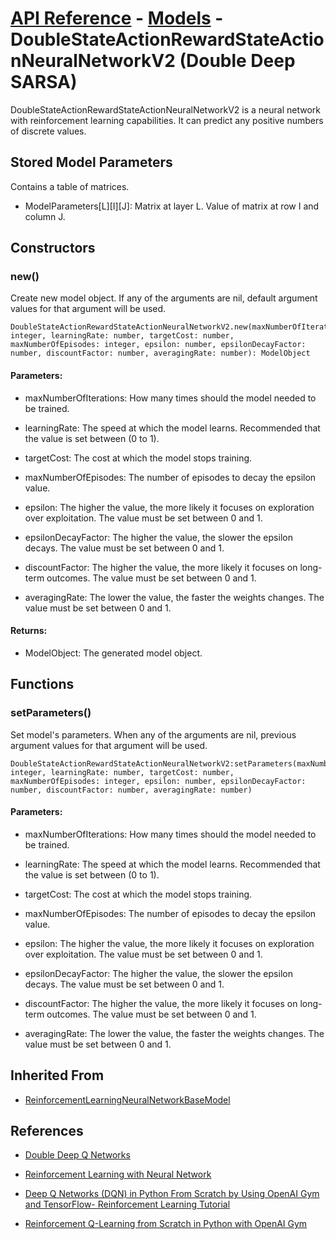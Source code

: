 # [API Reference](../../API.md) - [Models](../Models.md) - DoubleStateActionRewardStateActionNeuralNetworkV2 (Double Deep SARSA)

DoubleStateActionRewardStateActionNeuralNetworkV2 is a neural network with reinforcement learning capabilities. It can predict any positive numbers of discrete values. 

## Stored Model Parameters

Contains a table of matrices.  

* ModelParameters[L][I][J]: Matrix at layer L. Value of matrix at row I and column J.

## Constructors

### new()

Create new model object. If any of the arguments are nil, default argument values for that argument will be used.

```
DoubleStateActionRewardStateActionNeuralNetworkV2.new(maxNumberOfIterations: integer, learningRate: number, targetCost: number, maxNumberOfEpisodes: integer, epsilon: number, epsilonDecayFactor: number, discountFactor: number, averagingRate: number): ModelObject
```

#### Parameters:

* maxNumberOfIterations: How many times should the model needed to be trained.

* learningRate: The speed at which the model learns. Recommended that the value is set between (0 to 1).

* targetCost: The cost at which the model stops training.

* maxNumberOfEpisodes: The number of episodes to decay the epsilon value.

* epsilon: The higher the value, the more likely it focuses on exploration over exploitation. The value must be set between 0 and 1.

* epsilonDecayFactor: The higher the value, the slower the epsilon decays. The value must be set between 0 and 1.

* discountFactor: The higher the value, the more likely it focuses on long-term outcomes. The value must be set between 0 and 1.

* averagingRate: The lower the value, the faster the weights changes. The value must be set between 0 and 1.

#### Returns:

* ModelObject: The generated model object.

## Functions

### setParameters()

Set model's parameters. When any of the arguments are nil, previous argument values for that argument will be used.

```
DoubleStateActionRewardStateActionNeuralNetworkV2:setParameters(maxNumberOfIterations: integer, learningRate: number, targetCost: number, maxNumberOfEpisodes: integer, epsilon: number, epsilonDecayFactor: number, discountFactor: number, averagingRate: number)
```

#### Parameters:

* maxNumberOfIterations: How many times should the model needed to be trained.

* learningRate: The speed at which the model learns. Recommended that the value is set between (0 to 1).

* targetCost: The cost at which the model stops training.

* maxNumberOfEpisodes: The number of episodes to decay the epsilon value.

* epsilon: The higher the value, the more likely it focuses on exploration over exploitation. The value must be set between 0 and 1.

* epsilonDecayFactor: The higher the value, the slower the epsilon decays. The value must be set between 0 and 1.

* discountFactor: The higher the value, the more likely it focuses on long-term outcomes. The value must be set between 0 and 1.

* averagingRate: The lower the value, the faster the weights changes. The value must be set between 0 and 1.

## Inherited From

* [ReinforcementLearningNeuralNetworkBaseModel](ReinforcementLearningNeuralNetworkBaseModel.md)

## References

* [Double Deep Q Networks](https://towardsdatascience.com/double-deep-q-networks-905dd8325412)

* [Reinforcement Learning with Neural Network](https://www.baeldung.com/cs/reinforcement-learning-neural-network)

* [Deep Q Networks (DQN) in Python From Scratch by Using OpenAI Gym and TensorFlow- Reinforcement Learning Tutorial](https://aleksandarhaber.com/deep-q-networks-dqn-in-python-from-scratch-by-using-openai-gym-and-tensorflow-reinforcement-learning-tutorial/)

* [Reinforcement Q-Learning from Scratch in Python with OpenAI Gym](https://www.learndatasci.com/tutorials/reinforcement-q-learning-scratch-python-openai-gym/)
